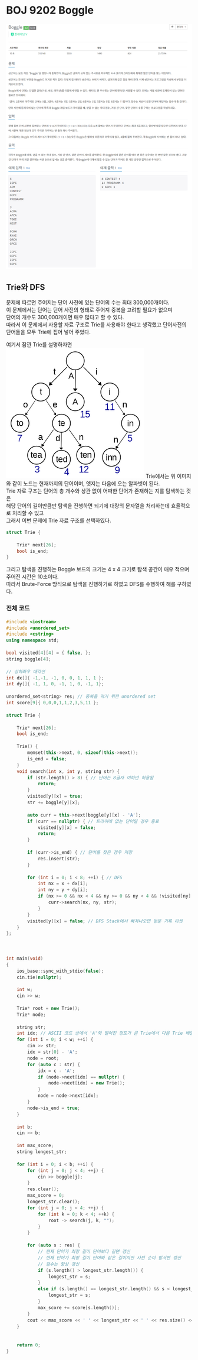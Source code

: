 # BOJ 9202 Boggle

![예시 이미지](https://github.com/PNU-PULSE/2022-Spring/blob/main/Data_Structures/BOJ_9202/1.png)

## Trie와 DFS
문제에 따르면 주어지는 단어 사전에 있는 단어의 수는 최대 300,000개이다. <br>
이 문제에서는 단어는 단어 사전의 형태로 주어져 중복을 고려할 필요가 없으며 <br>
단어의 개수도 300,000개이면 매우 많다고 할 수 있다. <br>
따라서 이 문제에서 사용할 자료 구조로 Trie를 사용해야 한다고 생각했고 단어사전의 단어들을 모두 Trie에 집어 넣어 주었다. <br>

여기서 잠깐 Trie를 설명하자면
![예시 이미지](https://github.com/PNU-PULSE/2022-Spring/blob/main/Data_Structures/BOJ_9202/2.png)
Trie에서는 위 이미지와 같이 노드는 현재까지의 단어이며, 엣지는 다음에 오는 알파벳이 된다. <br>
Trie 자료 구조는 단어의 총 개수와 상관 없이 어떠한 단어가 존재하는 지를 탐색하는 것은 <br>
해당 단어의 길이만큼만 탐색을 진행하면 되기에 대량의 문자열을 처리하는데 효율적으로 처리할 수 있고 <br>
그래서 이번 문제에 Trie 자료 구조를 선택하였다.
```C++
struct Trie {

	Trie* next[26];
	bool is_end;
}
```

그리고 탐색을 진행하는 Boggle 보드의 크기는 4 x 4 크기로 탐색 공간이 매우 적으며 주어진 시간은 10초이다. <br>
따라서 Brute-Force 방식으로 탐색을 진행하기로 하였고 DFS를 수행하여 해를 구하였다. <br>

### 전체 코드

```C++
#include <iostream>
#include <unordered_set>
#include <cstring>
using namespace std;

bool visited[4][4] = { false, };
string boggle[4];

// 상하좌우 대각선
int dx[]{ -1,-1, -1, 0, 0, 1, 1, 1 };
int dy[]{ -1, 1, 0, -1, 1, 0, -1, 1};

unordered_set<string> res; // 중복을 막기 위한 unordered set
int score[9]{ 0,0,0,1,1,2,3,5,11 };

struct Trie {

	Trie* next[26];
	bool is_end;

	Trie() {
		memset(this->next, 0, sizeof(this->next));
		is_end = false;
	}
	void search(int x, int y, string str) {
		if (str.length() > 8) { // 단어는 8글자 이하만 허용됨
			return;
		}
		visited[y][x] = true;
		str += boggle[y][x];

		auto curr = this->next[boggle[y][x] - 'A'];
		if (curr == nullptr) { // 트라이에 없는 단어일 경우 종료
			visited[y][x] = false;
			return;
		}

		if (curr->is_end) { // 단어를 찾은 경우 저장
			res.insert(str);
		}

		for (int i = 0; i < 8; ++i) { // DFS
			int nx = x + dx[i];
			int ny = y + dy[i];
			if (nx >= 0 && nx < 4 && ny >= 0 && ny < 4 && !visited[ny][nx]) {
				curr->search(nx, ny, str);
			}
		}
		visited[y][x] = false; // DFS Stack에서 빠져나오면 방문 기록 리셋
	}
};



int main(void)
{
	ios_base::sync_with_stdio(false);
	cin.tie(nullptr);

	int w;
	cin >> w;

	Trie* root = new Trie();
	Trie* node;

	string str;
	int idx; // ASCII 코드 상에서 'A'와 떨어진 정도가 곧 Trie에서 다음 Trie 배열의 index
	for (int i = 0; i < w; ++i) {
		cin >> str;
		idx = str[0] - 'A';
		node = root;
		for (auto c : str) {
			idx = c - 'A';
			if (node->next[idx] == nullptr) {
				node->next[idx] = new Trie();
			}
			node = node->next[idx];
		}
		node->is_end = true;
	}

	int b;
	cin >> b;

	int max_score;
	string longest_str;

	for (int i = 0; i < b; ++i) {
		for (int j = 0; j < 4; ++j) {
			cin >> boggle[j];
		}
		res.clear();
		max_score = 0;
		longest_str.clear();
		for (int j = 0; j < 4; ++j) {
			for (int k = 0; k < 4; ++k) {
				root -> search(j, k, "");
			}
		}
		
		for (auto s : res) { 
			// 현재 단어가 최장 길이 단어보다 길면 갱신
			// 현재 단어가 최장 길이 단어와 같은 길이지만 사전 순이 앞서면 갱신
			// 점수는 항상 갱신
			if (s.length() > longest_str.length()) {
				longest_str = s;
			}
			else if (s.length() == longest_str.length() && s < longest_str) {
				longest_str = s;
			}
			max_score += score[s.length()];
		}
		cout << max_score << ' ' << longest_str << ' ' << res.size() << '\n';
	}


	return 0;
}